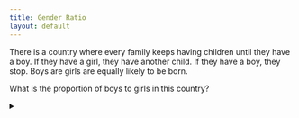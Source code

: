 ```yaml
---
title: Gender Ratio
layout: default
---
```


There is a country where every family keeps having children
until they have a boy. If they have a girl, they have another child. If they
have a boy, they stop. Boys are girls are equally likely to be born.

What is the proportion of boys to girls in this country?

<details><summary></summary>

The ratio of boys to girls is 1:1.

### Proof

Let's assume for now that we don't know the strategy that the families use to
decide whether to have another child. However, the births are statistically
independent.

For each birth in the country, we have a $$\frac{1}{2}$$ chance
of having a girl, and a $$\frac{1}{2}$$ chance of having a boy. Thus after $$n$$
births, we expect to have on average $$\frac{n}{2}$$ girls and $$\frac{n}{2}$$ boys.

This gives a ratio of 1:1. Further this is true regardless of what strategy
the families use to decide when to have children.

In this specific case we can also determine the expected number of girls per
family as:

$$
E(g) = \frac{1}{2}(1 + \frac{1}{2}(1 + \frac{1}{2}( 1 + ... )))
= \frac{1}{2} + \frac{1}{2^2} + \frac{1}{2^3} + ...
= 1
$$

This represents that there is a 50% chance of having at least one girl. Given
one girl, there is a 50% chance of having at least 2 girls, and so on.
Since each family stops at one boy, there is on average 1 boy and 1 girl in each family.

</details>
